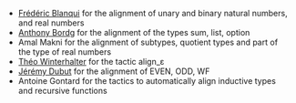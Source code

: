 - [Frédéric Blanqui](https://blanqui.gitlabpages.inria.fr/) for the alignment of unary and binary natural numbers, and real numbers
- [Anthony Bordg](https://sites.google.com/site/anthonybordg/) for the alignment of the types sum, list, option
- Amal Makni for the alignment of subtypes, quotient types and part of the type of real numbers
- [Théo Winterhalter](https://theowinterhalter.github.io/) for the tactic align_ε
- [Jérémy Dubut](https://jeremydubut.com/) for the alignment of EVEN, ODD, WF
- Antoine Gontard for the tactics to automatically align inductive types and recursive functions
